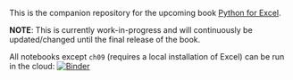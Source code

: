 This is the companion repository for the upcoming book [Python for Excel](https://learning.oreilly.com/library/view/python-for-excel/9781492080992/).


**NOTE**: This is currently work-in-progress and will continuously be updated/changed until the final release of the book. 

All notebooks except `ch09` (requires a local installation of Excel) can be run in the cloud:
[![Binder](https://mybinder.org/badge_logo.svg)](https://mybinder.org/v2/gh/fzumstein/python-for-excel/1st-edition)
